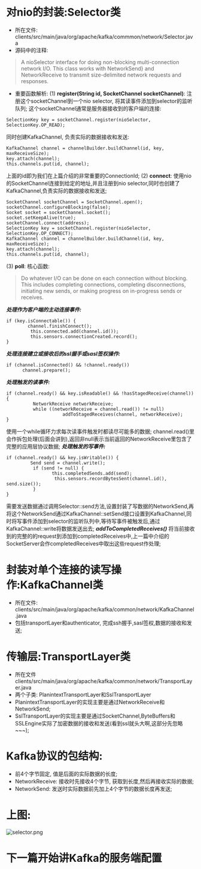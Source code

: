 # 对nio的封装:Selector类
* 所在文件: clients/src/main/java/org/apache/kafka/commmon/network/Selector.java
* 源码中的注释: 
> A nioSelector interface for doing non-blocking multi-connection network I/O. This class works with NetworkSend} and NetworkReceive to transmit size-delimited network requests and  responses.
* 重要函数解析:
(1) **register(String id, SocketChannel socketChannel)**: 注册这个socketChannel到一个nio selector, 将其读事件添加到selector的监听队列; 这个socketChannel通常是服务器接收到的客户端的连接:
```
SelectionKey key = socketChannel.register(nioSelector, SelectionKey.OP_READ);
```
同时创建KafkaChannel, 负责实际的数据接收和发送:
```
KafkaChannel channel = channelBuilder.buildChannel(id, key, maxReceiveSize);
key.attach(channel);
this.channels.put(id, channel);
```
上面的id即为我们在上篇介绍的非常重要的ConnectionId;
(2) **connect**: 使用nio的SocketChannel连接到给定的地址,并且注册到nio selector,同时也创建了KafkaChannel,负责实际的数据接收和发送;
```
SocketChannel socketChannel = SocketChannel.open();
socketChannel.configureBlocking(false);
Socket socket = socketChannel.socket();
socket.setKeepAlive(true);
socketChannel.connect(address);
SelectionKey key = socketChannel.register(nioSelector, SelectionKey.OP_CONNECT);
KafkaChannel channel = channelBuilder.buildChannel(id, key, maxReceiveSize);
key.attach(channel);
this.channels.put(id, channel);
```
(3) **poll**:  核心函数:
>Do whatever I/O can be done on each connection without blocking. This includes completing connections, completing disconnections, initiating new sends, or making progress on in-progress sends or receives.

 ***处理作为客户端的主动连接事件:***
```
if (key.isConnectable()) {
        channel.finishConnect();
         this.connected.add(channel.id());
         this.sensors.connectionCreated.record();
}
```
***处理连接建立或接收后的ssl握手或sasl签权操作:***
```
if (channel.isConnected() && !channel.ready())
      channel.prepare();
```
***处理触发的读事件:***
```
if (channel.ready() && key.isReadable() && !hasStagedReceive(channel)) {
          NetworkReceive networkReceive;
          while ((networkReceive = channel.read()) != null)
                     addToStagedReceives(channel, networkReceive);
}
```
使用一个while循环力求每次读事件触发时都读尽可能多的数据;
channel.read()里会作拆包处理(后面会讲到),返回非null表示当前返回的NetworkReceive里包含了完整的应用层协议数据;
***处理触发的写事件:***
```
if (channel.ready() && key.isWritable()) {
         Send send = channel.write();
          if (send != null) {
                 this.completedSends.add(send);
                  this.sensors.recordBytesSent(channel.id(), send.size());
          }
}
```
需要发送数据通过调用Selector::send方法,设置封装了写数据的NetworkSend,再将这个NetworkSend通过KafkaChannel::setSend接口设置到KafkaChannel,同时将写事件添加到selector的监听队列中,等待写事件被触发后,通过KafkaChannel::write将数据发送出去;
***addToCompletedReceives()***
将当前接收到的完整的的request到添加到completedReceives中,上一篇中介绍的SocketServer会作completedReceives中取出这些request作处理;

# 封装对单个连接的读写操作:KafkaChannel类
* 所在文件: clients/src/main/java/org/apache/kafka/common/network/KafkaChannel.java
* 包括transportLayer和authenticator, 完成ssh握手,sasl签权,数据的接收和发送;

#  传输层:TransportLayer类
* 所在文件 clients/src/main/java/org/apache/kafka/common/network/TransportLayer.java
* 两个子类: PlanintextTransportLayer和SslTransportLayer
* PlanintextTransportLayer的实现主要是通过NetworkReceive和NetworkSend;
* SslTransportLayer的实现主要是通过SocketChannel,ByteBuffers和SSLEngine实际了加密数据的接收和发送(看到ssl就头大啊,这部分先忽略~~~);

# Kafka协议的包结构:
* 前4个字节固定, 值是后面的实际数据的长度;
* NetworkReceive: 接收时先接收4个字节, 获取到长度,然后再接收实际的数据;
* NetworkSend: 发送时实际数据前先加上4个字节的数据长度再发送;

# 上图:

![selector.png](http://upload-images.jianshu.io/upload_images/2020390-ec4d1136251beca6.png?imageMogr2/auto-orient/strip%7CimageView2/2/w/1240)

# 下一篇开始讲Kafka的服务端配置